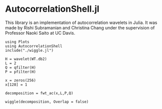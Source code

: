 # AutocorrelationShell.jl

This library is an implementation of autocorrelation wavelets in Julia. It was
made by Rishi Subramanian and Christina Chang under the supervision of Professor
 Naoki Saito at UC Davis.

```{julia}
using Plots
using AutocorrelationShell
include("./wiggle.jl")

H = wavelet(WT.db2)
L = 2
Q = qfilter(H)
P = pfilter(H)

x = zeros(256)
x[128] = 1

decomposition = fwt_ac(x,L,P,Q)

wiggle(decomposition, Overlap = false)
```
